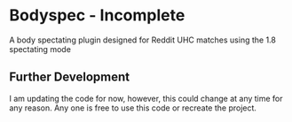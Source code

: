 # Bodyspec - Incomplete
A body spectating plugin designed for Reddit UHC matches using the 1.8 spectating mode
## Further Development
I am updating the code for now, however, this could change at any time for any reason. Any one is free to use this code or recreate the project.